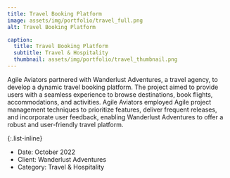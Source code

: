 ```yaml
---
title: Travel Booking Platform
image: assets/img/portfolio/travel_full.png
alt: Travel Booking Platform

caption:
  title: Travel Booking Platform
  subtitle: Travel & Hospitality
  thumbnail: assets/img/portfolio/travel_thumbnail.png
---
```

Agile Aviators partnered with Wanderlust Adventures, a travel agency, to develop a dynamic travel booking platform. The project aimed to provide users with a seamless experience to browse destinations, book flights, accommodations, and activities. Agile Aviators employed Agile project management techniques to prioritize features, deliver frequent releases, and incorporate user feedback, enabling Wanderlust Adventures to offer a robust and user-friendly travel platform.

{:.list-inline}
- Date: October 2022
- Client: Wanderlust Adventures
- Category: Travel & Hospitality

